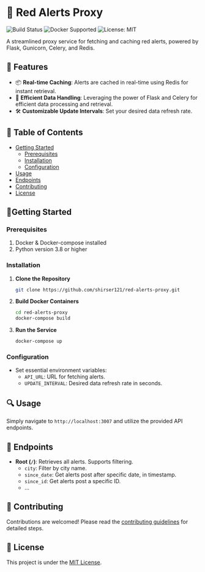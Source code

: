 # 🚨 Red Alerts Proxy 

![Build Status](https://img.shields.io/badge/build-passing-brightgreen)
![Docker Supported](https://img.shields.io/badge/docker-supported-299ce8)
![License: MIT](https://img.shields.io/badge/license-MIT-blue)

A streamlined proxy service for fetching and caching red alerts, powered by Flask, Gunicorn, Celery, and Redis.

## 🚀 Features

- 📦 **Real-time Caching**: Alerts are cached in real-time using Redis for instant retrieval.
- 🔧 **Efficient Data Handling**: Leveraging the power of Flask and Celery for efficient data processing and retrieval.
- 🛠️ **Customizable Update Intervals**: Set your desired data refresh rate.
  
## 📖 Table of Contents

- [Getting Started](#-getting-started)
  - [Prerequisites](#prerequisites)
  - [Installation](#installation)
  - [Configuration](#configuration)
- [Usage](#-usage)
- [Endpoints](#-endpoints)
- [Contributing](#-contributing)
- [License](#-license)

## 🏁Getting Started

### Prerequisites

1. Docker & Docker-compose installed
2. Python version 3.8 or higher

### Installation

1. **Clone the Repository**
    ```bash
    git clone https://github.com/shirser121/red-alerts-proxy.git
    ```

2. **Build Docker Containers**
    ```bash
    cd red-alerts-proxy
    docker-compose build
    ```

3. **Run the Service**
    ```bash
    docker-compose up
    ```

### Configuration

- Set essential environment variables:
  - `API_URL`: URL for fetching alerts.
  - `UPDATE_INTERVAL`: Desired data refresh rate in seconds.

## 🔍 Usage

Simply navigate to `http://localhost:3007` and utilize the provided API endpoints.

## 🚀 Endpoints

- **Root (`/`)**: Retrieves all alerts. Supports filtering.
  - `city`: Filter by city name.
  - `since_date`: Get alerts post after specific date, in timestamp.
  - `since_id`: Get alerts post a specific ID.
  - ...

## 🤝 Contributing

Contributions are welcomed! Please read the [contributing guidelines](./CONTRIBUTING.md) for detailed steps.

## 📜 License

This project is under the [MIT License](./LICENSE).
